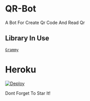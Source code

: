 # QR-Bot
A Bot For Create Qr Code And Read Qr

## Library In Use
[`Grammy`](https://grammy.dev)

# Heroku

  [![Deploy](https://www.herokucdn.com/deploy/button.svg)](https://heroku.com/deploy?template=https://github.com/Nekozu/QR-Bot.git)
  
Dont Forget To Star It!
